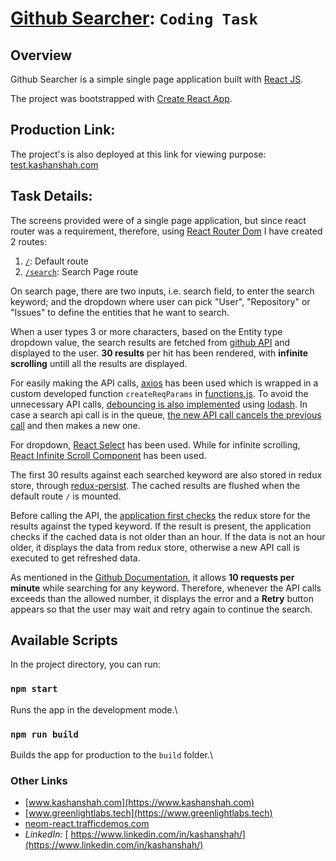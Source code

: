 # [Github Searcher](https://test.kashanshah.com): `Coding Task`

## Overview

Github Searcher is a simple single page application built with [React JS](https://reactjs.org).

The project was bootstrapped with [Create React App](https://github.com/facebook/create-react-app).

## Production Link:

The project's is also deployed at this link for viewing purpose: [test.kashanshah.com](https://test.kashanshah.com)

## Task Details:

The screens provided were of a single page application, but since react router was a requirement, therefore, using [React Router Dom](https://github.com/ReactTraining/react-router) I have created 2 routes:
1. [`/`](https://test.kashanshah.com/): Default route 
1. [`/search`](https://test.kashanshah.com/search): Search Page route

On search page, there are two inputs, i.e. search field, to enter the search keyword; and the dropdown where user can pick "User", "Repository" or "Issues" to define the entities that he want to search.

When a user types 3 or more characters, based on the Entity type dropdown value, the search results are fetched from [github API](https://docs.github.com/en/rest/reference/search) and displayed to the user. **30 results** per hit has been rendered, with **infinite scrolling** untill all the results are displayed.

For easily making the API calls, [axios](https://www.npmjs.com/package/axios) has been used which is wrapped in a custom developed function `createReqParams` in [functions.js](./src/common/functions.js#L4). To avoid the unnecessary API calls, [debouncing is also implemented](src/templates/SearchPage/index.js#L35) using [lodash](https://lodash.com/). In case a search api call is in the queue, [the new API call cancels the previous call](./src/templates/SearchPage/index.js#L41) and then makes a new one.

For dropdown, [React Select](https://react-select.com/) has been used. While for infinite scrolling, [React Infinite Scroll Component](https://www.npmjs.com/package/react-infinite-scroll-component) has been used.

The first 30 results against each searched keyword are also stored in redux store, through [redux-persist](https://www.npmjs.com/package/redux-persist). The cached results are flushed when the default route `/` is mounted. 

Before calling the API, the [application first checks](./src/templates/SearchPage/index.js#L53) the redux store for the results against the typed keyword. If the result is present, the application checks if the cached data is not older than an hour. If the data is not an hour older, it displays the data from redux store, otherwise a new API call is executed to get refreshed data.

As mentioned in the [Github Documentation](https://docs.github.com/en/rest/reference/search#rate-limit), it allows **10 requests per minute** while searching for any keyword. Therefore, whenever the API calls exceeds than the allowed number, it displays the error and a **Retry** button appears so that the user may wait and retry again to continue the search.

## Available Scripts

In the project directory, you can run:

### `npm start`

Runs the app in the development mode.\

### `npm run build`

Builds the app for production to the `build` folder.\

### Other Links

* [www.kashanshah.com](https://www.kashanshah.com)
* [www.greenlightlabs.tech](https://www.greenlightlabs.tech)
* [neom-react.trafficdemos.com](http://neom-react.trafficdemos.com/)
* *LinkedIn:* [ https://www.linkedin.com/in/kashanshah/](https://www.linkedin.com/in/kashanshah/)
